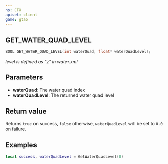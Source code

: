 ```yaml
---
ns: CFX
apiset: client
game: gta5
---
```

## GET_WATER_QUAD_LEVEL

```c
BOOL GET_WATER_QUAD_LEVEL(int waterQuad, float* waterQuadLevel);
```

*level is defined as "z" in water.xml*

## Parameters
* **waterQuad**: The water quad index
* **waterQuadLevel**: The returned water quad level

## Return value
Returns `true` on success, `false` otherwise, `waterQuadLevel` will be set to `0.0` on failure.

## Examples
```lua
local success, waterQuadLevel = GetWaterQuadLevel(0)
```
